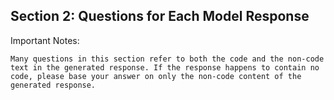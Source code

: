 ## Section 2: Questions for Each Model Response


Important Notes:

    Many questions in this section refer to both the code and the non-code text in the generated response. If the response happens to contain no code, please base your answer on only the non-code content of the generated response.
